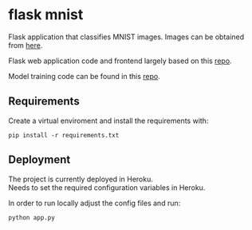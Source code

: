 # flask mnist

Flask application that classifies MNIST images.  Images can be obtained from [here](https://www.kaggle.com/scolianni/mnistasjpg#img_103.jpg).  

Flask web application code and frontend largely based on this [repo](https://github.com/avinassh/pytorch-flask-api-heroku).

Model training code can be found in this [repo](https://github.com/celis/mnist).

## Requirements

Create a virtual enviroment and install the requirements with:

    pip install -r requirements.txt

## Deployment

The project is currently deployed in Heroku.  
Needs to set the required configuration variables in Heroku.

In order to run locally adjust the config files and run:

    python app.py
